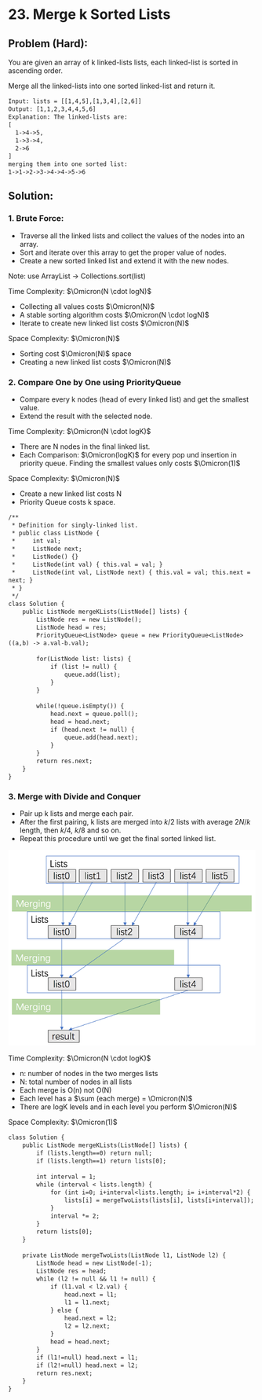 # 23. Merge k Sorted Lists
## Problem (Hard):
You are given an array of k linked-lists lists, each linked-list is sorted in ascending order.

Merge all the linked-lists into one sorted linked-list and return it.
```
Input: lists = [[1,4,5],[1,3,4],[2,6]]
Output: [1,1,2,3,4,4,5,6]
Explanation: The linked-lists are:
[
  1->4->5,
  1->3->4,
  2->6
]
merging them into one sorted list:
1->1->2->3->4->4->5->6
```
## Solution:
### 1. Brute Force:
* Traverse all the linked lists and collect the values of the nodes into an array.
* Sort and iterate over this array to get the proper value of nodes.
* Create a new sorted linked list and extend it with the new nodes.

Note: use ArrayList -> Collections.sort(list)

Time Complexity: $\Omicron(N \cdot logN)$ 
* Collecting all values costs $\Omicron(N)$
* A stable sorting algorithm costs $\Omicron(N \cdot logN)$
* Iterate to create new linked list costs $\Omicron(N)$
  
Space Complexity: $\Omicron(N)$ 
* Sorting cost $\Omicron(N)$ space
* Creating a new linked list costs $\Omicron(N)$

### 2. Compare One by One using PriorityQueue
* Compare every k nodes (head of every linked list) and get the smallest value.
* Extend the result with the selected node.

Time Complexity: $\Omicron(N \cdot logK)$ 
* There are N nodes in the final linked list.
* Each Comparison: $\Omicron(logK)$ for every pop und insertion in priority queue. Finding the smallest values only costs $\Omicron(1)$

Space Complexity: $\Omicron(N)$ <br />
* Create a new linked list costs N
* Priority Queue costs k space.

```
/**
 * Definition for singly-linked list.
 * public class ListNode {
 *     int val;
 *     ListNode next;
 *     ListNode() {}
 *     ListNode(int val) { this.val = val; }
 *     ListNode(int val, ListNode next) { this.val = val; this.next = next; }
 * }
 */
class Solution {
    public ListNode mergeKLists(ListNode[] lists) {
        ListNode res = new ListNode();
        ListNode head = res;
        PriorityQueue<ListNode> queue = new PriorityQueue<ListNode>((a,b) -> a.val-b.val);
        
        for(ListNode list: lists) {
            if (list != null) {
                queue.add(list);
            }
        }
        
        while(!queue.isEmpty()) {
            head.next = queue.poll();
            head = head.next;
            if (head.next != null) {
                queue.add(head.next);
            }
        }
        return res.next;
    }
}
```

### 3. Merge with Divide and Conquer
* Pair up $\text{k}$ lists and merge each pair.
* After the first pairing, $\text{k}$ lists are merged into $k/2$ lists with average $2N/k$ length, then $k/4$, $k/8$ and so on.
* Repeat this procedure until we get the final sorted linked list.
  
![](stack_23_divide_and_conquer.png)

Time Complexity: $\Omicron(N \cdot logK)$
* n: number of nodes in the two merges lists
* N: total number of nodes in all lists
* Each merge is O(n) not O(N)
* Each level has a $\sum (each merge) = \Omicron(N)$
* There are logK levels and in each level you perform $\Omicron(N)$
  
Space Complexity: $\Omicron(1)$ <br />

```
class Solution {
    public ListNode mergeKLists(ListNode[] lists) {
        if (lists.length==0) return null;
        if (lists.length==1) return lists[0];
        
        int interval = 1;
        while (interval < lists.length) {
            for (int i=0; i+interval<lists.length; i= i+interval*2) {
                lists[i] = mergeTwoLists(lists[i], lists[i+interval]);
            }
            interval *= 2;
        }
        return lists[0];
    }
    
    private ListNode mergeTwoLists(ListNode l1, ListNode l2) {
        ListNode head = new ListNode(-1);
        ListNode res = head;
        while (l2 != null && l1 != null) {
            if (l1.val < l2.val) {
                head.next = l1;
                l1 = l1.next;
            } else {
                head.next = l2;
                l2 = l2.next;
            }
            head = head.next;
        }
        if (l1!=null) head.next = l1;
        if (l2!=null) head.next = l2;
        return res.next;
    }
}
```
